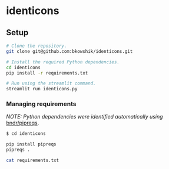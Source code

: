 # identicons


## Setup


```bash
# Clone the repository.
git clone git@github.com:bkowshik/identicons.git

# Install the required Python dependencies.
cd identicons
pip install -r requirements.txt

# Run using the streamlit command.
streamlit run identicons.py
```


### Managing requirements

_NOTE: Python dependencies were identified automatically using_ [bndr/pipreqs](https://github.com/bndr/pipreqs).

```bash
$ cd identicons

pip install pipreqs
pipreqs .

cat requirements.txt
```
